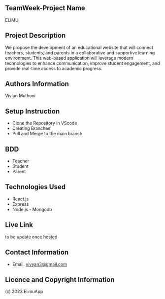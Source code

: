 ## TeamWeek-Project Name
   ELIMU

## Project Description
   We propose the development of an educational website that will connect teachers, students, and parents in a collaborative and supportive learning environment. This web-based application will leverage modern technologies to enhance communication, improve student engagement, and provide real-time access to academic progress.
   
## Authors Information
Vivian Muthoni

## Setup Instruction
   - Clone the Repository in VScode
   - Creating Branches
   - Pull and Merge to the main branch


## BDD
  - Teacher
  - Student
  - Parent 

   
   
## Technologies Used
 
  
   - React.js
   - Express
   - Node.js
    - Mongodb

## Live Link
to be update once hosted 

## Contact Information 
- Email: vivyan3@gmail.com




## Licence and Copyright Information
   (c) 2023 ElimuApp
